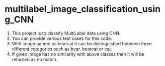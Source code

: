 # multilabel_image_classification_using_CNN
1. This project is to classify MultiLabel data using CNN.
2. You can provide various test cases for this code.
3. With image named as bearcat it can be distinguished between three different categories such as bear, bearcat or cat.
4. If given image has no similarity with above classes then it will be returned as no match.
